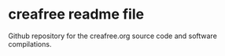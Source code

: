 # creafree readme file
Github repository for the creafree.org source code and software compilations.
